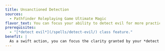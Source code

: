 ```yaml
---
title: Unsanctioned Detection
sources:
  - Pathfinder Roleplaying Game Ultimate Magic
flavor_text: You can focus your ability to detect evil for more practical or mundane purposes
prerequisites:
  - "[*detect evil*](/spells/detect-evil/) class feature."
benefit: |
  As a swift action, you can focus the clarity granted by your *detect evil* ability to heighten your awareness of other things. This gives you a +10 sacred bonus on [Perception](/skills/perception/) and [Sense Motive](/skills/sense-motive/) checks for one round. This expends your use of the *detect evil* class ability for the next 24 hours.
---
```


